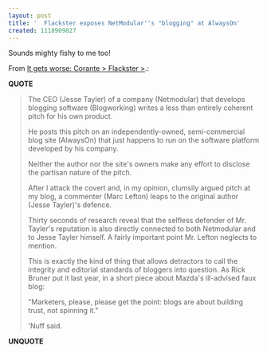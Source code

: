 ```yaml
---
layout: post
title: '  Flackster exposes NetModular''s "blogging" at AlwaysOn'
created: 1118909827
---
```

<p>Sounds mighty fishy to me too!
</p><p>From <a href="http://www.corante.com/flackster/archives/2005/06/05/it_gets_worse.php#more">It gets worse: Corante > Flackster ></a>.:</p>
<p><b>QUOTE</b></p><blockquote><p>The CEO (Jesse Tayler) of a company (Netmodular) that develops blogging software (Blogworking) writes a less than entirely coherent pitch for his own product.
</p>
<p>He posts this pitch on an independently-owned, semi-commercial blog site (AlwaysOn) that just happens to run on the software platform developed by his company.
</p>
<p>Neither the author nor the site's owners make any effort to disclose the partisan nature of the pitch.
</p>
<p>After I attack the covert and, in my opinion, clumsily argued pitch at my blog, a commenter (Marc Lefton) leaps to the original author (Jesse Tayler)'s defence.
</p>
<p>Thirty seconds of research reveal that the selfless defender of Mr. Tayler's reputation is also directly connected to both Netmodular and to Jesse Tayler himself. A fairly important point Mr. Lefton neglects to mention.
</p>
<p>This is exactly the kind of thing that allows detractors to call the integrity and editorial standards of bloggers into question. As Rick Bruner put it last year, in a short piece about Mazda's ill-advised faux blog:
</p>
<p>"Marketers, please, please get the point: blogs are about building trust, not spinning it."
</p>
'Nuff said.</blockquote><p><b>UNQUOTE</b></p>



